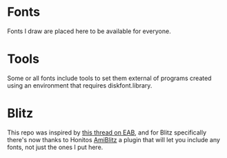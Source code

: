 # Fonts
Fonts I draw are placed here to be available for everyone.

# Tools
Some or all fonts include tools to set them external of programs created using an environment that requires diskfont.library.

# Blitz
This repo was inspired by [this thread on EAB](https://eab.abime.net/showthread.php?t=112250&page=5), and for Blitz specifically there's now thanks to Honitos [AmiBlitz](https://github.com/AmiBlitz/AmiBlitz3/tree/develop) a plugin that will let you include any fonts, not just the ones I put here.
